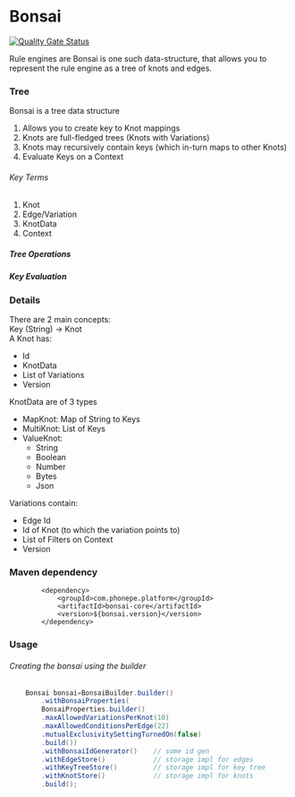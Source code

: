 # Bonsai

[![Quality Gate Status](https://sonarcloud.io/api/project_badges/measure?project=PhonePe_Bonsai&metric=alert_status)](https://sonarcloud.io/summary/new_code?id=PhonePe_Bonsai)


Rule engines are 
Bonsai is one such data-structure, that allows you to represent the rule engine as a tree of knots and edges. 

### Tree

Bonsai is a tree data structure

1. Allows you to create key to Knot mappings
2. Knots are full-fledged trees (Knots with Variations)
3. Knots may recursively contain keys (which in-turn maps to other Knots)
4. Evaluate Keys on a Context

###### Key Terms

1. Knot
2. Edge/Variation
3. KnotData
4. Context

##### Tree Operations

##### Key Evaluation

### Details

There are 2 main concepts:<br>
Key (String) -> Knot <br>
A Knot has:

- Id
- KnotData
- List of Variations
- Version

KnotData are of 3 types

- MapKnot: Map of String to Keys
- MultiKnot: List of Keys
- ValueKnot:
    - String
    - Boolean
    - Number
    - Bytes
    - Json

Variations contain:

- Edge Id
- Id of Knot (to which the variation points to)
- List of Filters on Context
- Version

### Maven dependency

```
        <dependency>
            <groupId>com.phonepe.platform</groupId>
            <artifactId>bonsai-core</artifactId>
            <version>${bonsai.version}</version>
        </dependency>
```

### Usage

###### Creating the bonsai using the builder

```java
    Bonsai bonsai=BonsaiBuilder.builder()
        .withBonsaiProperties(
        BonsaiProperties.builder()
        .maxAllowedVariationsPerKnot(10)
        .maxAllowedConditionsPerEdge(22)
        .mutualExclusivitySettingTurnedOn(false)
        .build())
        .withBonsaiIdGenerator()    // some id gen
        .withEdgeStore()            // storage impl for edges
        .withKeyTreeStore()         // storage impl for key tree
        .withKnotStore()            // storage impl for knots
        .build();

```